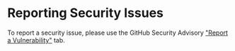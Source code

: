 # Reporting Security Issues

To report a security issue, please use the GitHub Security Advisory ["Report a Vulnerability"](https://github.com/abapGit/abapGit/security/advisories/new) tab.
